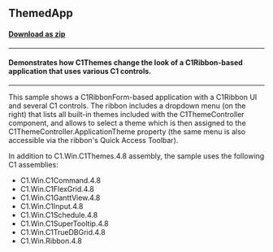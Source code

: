## ThemedApp
#### [Download as zip](https://grapecity.github.io/DownGit/#/home?url=https://github.com/GrapeCity/ComponentOne-WinForms-Samples/tree/master/NetFramework\Themes\CS\C1RibbonBasedApp)
____
#### Demonstrates how C1Themes change the look of a C1Ribbon-based application that uses various C1 controls.
____
This sample shows a C1RibbonForm-based application with a C1Ribbon UI and several C1 controls.
The ribbon includes a dropdown menu (on the right) that lists all built-in themes included with the C1ThemeController component, 
and allows to select a theme which is then assigned to the C1ThemeController.ApplicationTheme property (the same menu is also accessible via the ribbon's Quick Access Toolbar).

In addition to C1.Win.C1Themes.4.8 assembly, the sample uses the following C1 assemblies:

* C1.Win.C1Command.4.8
* C1.Win.C1FlexGrid.4.8
* C1.Win.C1GanttView.4.8
* C1.Win.C1Input.4.8
* C1.Win.C1Schedule.4.8
* C1.Win.C1SuperTooltip.4.8
* C1.Win.C1TrueDBGrid.4.8
* C1.Win.Ribbon.4.8


